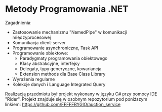# Metody Programowania .NET

Zagadnienia:
* Zastosowanie mechanizmu "NamedPipe" w komunikacji międzyprocesowej
* Komunikacja client-server
* Programowanie asynchroniczne, Task API
* Programowanie obiektowe:
    * Paradygmaty programowania obiektowego
    * Klasy abstrakcyjne, interfejsy
    * Delegaty, typy generyczne, kowariancja
    * Extension methods dla Base Class Library
* Wyrażenia regularne
* Kolekcje danych i Language Integrated Query


Realizacją przedmiotu był projekt wykonany w języku C# przy pomocy IDE "Rider". Projekt znajduje się w osobnym repozytorium pod poniższym linkiem:
https://github.com/FFFFFRYGIO/auction_service
